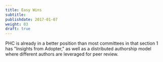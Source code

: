 ```yaml
---
title: Easy Wins
subtitle:
publishdate: 2017-01-07
weight: 03
draft: true
---
```


PHC is already in a better position than most committees in that section 1 has "Insights from Adopter," as well as a distributed authorship model where different authors are leveraged for peer review.

